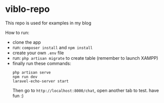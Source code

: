 # viblo-repo
This repo is used for examples in my blog

How to run:
* clone the app
* run: `composer install` and `npm install`
* create your own `.env` file
* run: `php artisan migrate` to create table (remember to launch XAMPP)
* finally run these commands:
  ```
  php artisan serve
  npm run dev
  laravel-echo-server start
  ```
  Then go to `http://localhost:8000/chat`, open another tab to test. have fun :)
